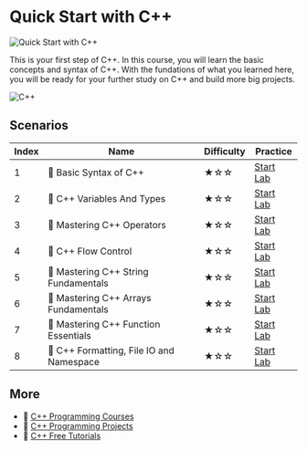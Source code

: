 # Quick Start with C++

![Quick Start with C++](https://cover-creator.labex.io/quick-start-with-cpp.png)

This is your first step of C++. In this course, you will learn the basic concepts and syntax of C++. With the fundations of what you learned here, you will be ready for your further study on C++ and build more big projects.

![C++](https://img.shields.io/badge/C++-whitesmoke?style=for-the-badge&logo=c++)


## Scenarios

|   Index | Name                                    | Difficulty   | Practice                                                             |
|---------|-----------------------------------------|--------------|----------------------------------------------------------------------|
|       1 | 📖 Basic Syntax of C++                   | ★☆☆          | <a target='_blank' href='https://labex.io/labs/178534'>Start Lab</a> |
|       2 | 📖 C++ Variables And Types               | ★☆☆          | <a target='_blank' href='https://labex.io/labs/178540'>Start Lab</a> |
|       3 | 📖 Mastering C++ Operators               | ★☆☆          | <a target='_blank' href='https://labex.io/labs/178538'>Start Lab</a> |
|       4 | 📖 C++ Flow Control                      | ★☆☆          | <a target='_blank' href='https://labex.io/labs/178536'>Start Lab</a> |
|       5 | 📖 Mastering C++ String Fundamentals     | ★☆☆          | <a target='_blank' href='https://labex.io/labs/178539'>Start Lab</a> |
|       6 | 📖 Mastering C++ Arrays Fundamentals     | ★☆☆          | <a target='_blank' href='https://labex.io/labs/178535'>Start Lab</a> |
|       7 | 📖 Mastering C++ Function Essentials     | ★☆☆          | <a target='_blank' href='https://labex.io/labs/178537'>Start Lab</a> |
|       8 | 📖 C++ Formatting, File IO and Namespace | ★☆☆          | <a target='_blank' href='https://labex.io/labs/178541'>Start Lab</a> |

## More

- 🔗 [C++ Programming Courses](https://github.com/labex-labs/awesome-programming-courses)
- 🔗 [C++ Programming Projects](https://github.com/labex-labs/awesome-programming-projects)
- 🔗 [C++ Free Tutorials](https://github.com/labex-labs/cpp-free-tutorials)

